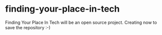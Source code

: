 # finding-your-place-in-tech
Finding Your Place In Tech will be an open source project. Creating now to save the repository :-) 
